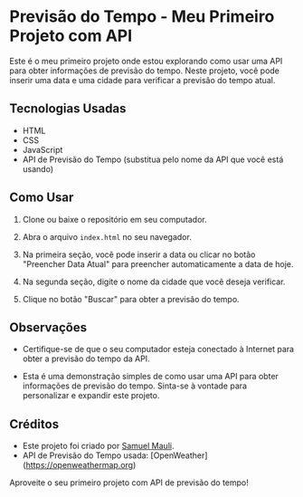 # Previsão do Tempo - Meu Primeiro Projeto com API

Este é o meu primeiro projeto onde estou explorando como usar uma API para obter informações de previsão do tempo. Neste projeto, você pode inserir uma data e uma cidade para verificar a previsão do tempo atual.

## Tecnologias Usadas

- HTML
- CSS
- JavaScript
- API de Previsão do Tempo (substitua pelo nome da API que você está usando)

## Como Usar

1. Clone ou baixe o repositório em seu computador.

2. Abra o arquivo `index.html` no seu navegador.

3. Na primeira seção, você pode inserir a data ou clicar no botão "Preencher Data Atual" para preencher automaticamente a data de hoje.

4. Na segunda seção, digite o nome da cidade que você deseja verificar.

5. Clique no botão "Buscar" para obter a previsão do tempo.

## Observações

- Certifique-se de que o seu computador esteja conectado à Internet para obter a previsão do tempo da API.

- Esta é uma demonstração simples de como usar uma API para obter informações de previsão do tempo. Sinta-se à vontade para personalizar e expandir este projeto.

## Créditos

- Este projeto foi criado por [Samuel Mauli](https://www.linkedin.com/in/samuelmauli/).
- API de Previsão do Tempo usada: [OpenWeather] (https://openweathermap.org)

Aproveite o seu primeiro projeto com API de previsão do tempo!

